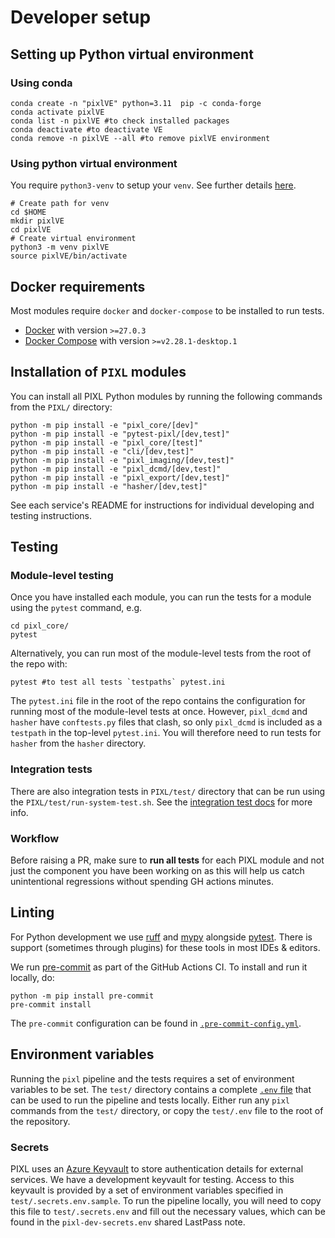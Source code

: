 # Developer setup

## Setting up Python virtual environment

### Using conda
```
conda create -n "pixlVE" python=3.11  pip -c conda-forge
conda activate pixlVE
conda list -n pixlVE #to check installed packages
conda deactivate #to deactivate VE 
conda remove -n pixlVE --all #to remove pixlVE environment 
```

### Using python virtual environment
You require `python3-venv` to setup your `venv`. See further details [here](https://docs.python.org/3/library/venv.html).
```
# Create path for venv
cd $HOME
mkdir pixlVE
cd pixlVE
# Create virtual environment
python3 -m venv pixlVE
source pixlVE/bin/activate
```

## Docker requirements 
Most modules require `docker` and `docker-compose` to be installed to run tests.
* [Docker](https://docs.docker.com/get-docker/) with version `>=27.0.3`
* [Docker Compose](https://docs.docker.com/compose/install/#installation-scenarios) with version `>=v2.28.1-desktop.1`

## Installation of `PIXL` modules

You can install all PIXL Python modules by running the following commands from the `PIXL/` directory:

```shell
python -m pip install -e "pixl_core/[dev]"
python -m pip install -e "pytest-pixl/[dev,test]"
python -m pip install -e "pixl_core/[test]"
python -m pip install -e "cli/[dev,test]"
python -m pip install -e "pixl_imaging/[dev,test]"
python -m pip install -e "pixl_dcmd/[dev,test]"
python -m pip install -e "pixl_export/[dev,test]"
python -m pip install -e "hasher/[dev,test]"
```

See each service's README for instructions for individual developing and testing instructions.

## Testing

### Module-level testing

Once you have installed each module, you can run the tests for a module using the `pytest` command, e.g.

```shell
cd pixl_core/
pytest
```

Alternatively, you can run most of the module-level tests from the root of the repo with:

```shell
pytest #to test all tests `testpaths` pytest.ini
```

The `pytest.ini` file in the root of the repo contains the configuration for running most of the module-level tests at once.
However, `pixl_dcmd` and `hasher` have `conftests.py` files that clash, so only `pixl_dcmd` is included as a `testpath` in the
top-level `pytest.ini`. You will therefore need to run tests for `hasher` from the `hasher` directory.


### Integration tests

There are also integration tests in `PIXL/test/` directory that can be run using the `PIXL/test/run-system-test.sh`. See the
[integration test docs](test/README.md) for more info.


### Workflow

Before raising a PR, make sure to **run all tests** for each PIXL module
and not just the component you have been working on as this will help us catch unintentional regressions without spending GH actions minutes.


## Linting

For Python development we use [ruff](https://docs.astral.sh/ruff/) and [mypy](https://mypy.readthedocs.io/)
alongside [pytest](https://www.pytest.org/).
There is support (sometimes through plugins) for these tools in most IDEs & editors.


We run [pre-commit](https://pre-commit.com/) as part of the GitHub Actions CI. To install and run it locally, do:

```shell
python -m pip install pre-commit
pre-commit install
```

The `pre-commit` configuration can be found in [`.pre-commit-config.yml`](../../.pre-commit-config.yaml).


## Environment variables

Running the `pixl` pipeline and the tests requires a set of environment variables to be set. The `test/`
directory contains a complete [`.env` file](../../test/.env) that can be used to run the pipeline and tests locally.
Either run any `pixl` commands from the `test/` directory, or copy the `test/.env` file to the root of the repository.

### Secrets

PIXL uses an [Azure Keyvault](../../README.md#project-secrets) to store authentication details for
external services. We have a development keyvault for testing. Access to this keyvault is provided
by a set of environment variables specified in `test/.secrets.env.sample`.
To run the pipeline locally, you will need to copy this file to `test/.secrets.env` and fill out
the necessary values, which can be found in the `pixl-dev-secrets.env` shared LastPass note.
